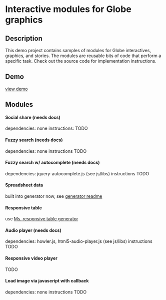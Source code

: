 # Interactive modules for Globe graphics

## Description 
This demo project contains samples of modules for Globe interactives, graphics, and stories. The modules are reusable bits of code that perform a specific task. Check out the source code for implementation instructions.

## Demo
[view demo](http://prdedit.bostonglobe.com/Page/Boston/Content/Metro/WebGraphics/2014/demo/demo.xml)

## Modules

#### Social share (needs docs)
dependencies: none
instructions: TODO

#### Fuzzy search (needs docs)
dependencies: none
instructions TODO

#### Fuzzy search w/ autocomplete (needs docs)
dependencies: jquery-autocomplete.js (see js/libs)
instructions TODO

#### Spreadsheet data
built into generator now, see [generator readme](https://github.com/BostonGlobe/generator-globeproject#google-spreadsheet-data-to-json)

#### Responsive table
use [Ms. responsive table generator](http://russellgoldenberg.github.io/ms-responsive-table-generator/)

#### Audio player (needs docs)
dependencies: howler.js, html5-audio-player.js (see js/libs)
instructions TODO

#### Responsive video player
TODO

#### Load image via javascript with callback
dependencies: none
instructions TODO

